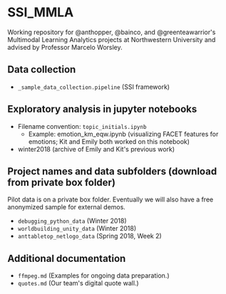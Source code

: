 # SSI_MMLA

Working repository for @anthopper, @bainco, and @greenteawarrior's Multimodal Learning Analytics projects at Northwestern University and advised by Professor Marcelo Worsley.

## Data collection
* `_sample_data_collection.pipeline` (SSI framework)

## Exploratory analysis in jupyter notebooks
* Filename convention: `topic_initials.ipynb`
	* Example: emotion_km_eqw.ipynb (visualizing FACET features for emotions; Kit and Emily both worked on this notebook)
* winter2018 (archive of Emily and Kit's previous work)

## Project names and data subfolders (download from private box folder)
Pilot data is on a private box folder. Eventually we will also have a free anonymized sample for external demos. 
* `debugging_python_data` (Winter 2018)
* `worldbuilding_unity_data` (Winter 2018)
* `anttabletop_netlogo_data` (Spring 2018, Week 2)

## Additional documentation
* `ffmpeg.md` (Examples for ongoing data preparation.)
* `quotes.md` (Our team's digital quote wall.)